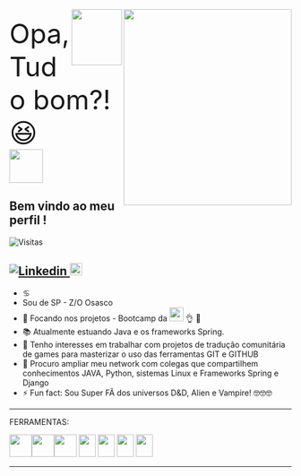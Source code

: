 <img src="https://i.pinimg.com/originals/06/60/ef/0660efe82fa3da42ed56eef013171835.gif" align="right" height=350 width=300>
<img src = "https://i.pinimg.com/originals/35/df/e2/35dfe2690df1f3da44f06be0f6e8de7e.gif" align="right" height=100 width=90> 

<font size="7">Opa, Tudo bom?! :laughing: </font> <br /><img src = "https://i.pinimg.com/originals/d9/2e/10/d92e10f33bdc7ed0127a5ddd22e80828.gif" height=60 width=60>

Bem vindo ao meu perfil !
--------------------------------------------------------------------------------------------------------------------------------------------
<p><img src="https://visitor-badge.glitch.me/badge?page_id=d-ssilva.d-ssilva" alt="Visitas"></p>

[![Linkedin](https://img.shields.io/badge/-LinkedIn-blue?style=flat&logo=Linkedin&logoColor=white&link=https://www.linkedin.com/in/danilo-silva-77204312b/)](https://www.linkedin.com/in/danilo-silva-77204312b/)<a href="https://www.instagram.com/d.ssilva2/">
<img src="https://icon-library.com/images/instagram-small-icon/instagram-small-icon-12.jpg" height=22 width=22>
</a>
--------------------------------------------------------------------------------------------------------------------------------------------
- :cancer:
- Sou de SP - Z/O Osasco
- 🔭 Focando nos projetos - Bootcamp da <img src = "https://brazil.generation.org/wp-content/uploads/2019/04/video-brasil-second-video.png" height=25 width=25> :ok_hand: :raised_hands:
- :books: Atualmente estuando Java e os frameworks Spring.
- 👯 Tenho interesses em trabalhar com projetos de tradução comunitária de games para masterizar o uso das ferramentas GIT e GITHUB 
- 🤔 Procuro ampliar meu network com colegas que compartilhem conhecimentos JAVA, Python, sistemas Linux e Frameworks Spring e Django
- ⚡ Fun fact: Sou Super FÃ dos universos D&D, Alien e Vampire! :nerd_face::nerd_face::nerd_face:  


--------------------------------------------------------------------------------------------------------------------------------------------
FERRAMENTAS: 

<img src="https://i.pinimg.com/originals/e0/53/d7/e053d7538d377ce2b224dbf1823e5732.png" height=40 width=40><img src="https://minerandodados.com.br/wp-content/uploads/2017/02/python-logo.png" height=40 width=40><img src="https://resources.jetbrains.com/storage/products/pycharm/img/meta/pycharm_logo_300x300.png" height=40 width=40>
<img src="https://logodownload.org/wp-content/uploads/2017/04/java-logo-2.png" height=40 width=30>
<img src="https://seeklogo.com/images/E/eclipse-logo-85FE4BEA34-seeklogo.com.png" height=40 width=30>
<img src="https://git-scm.com/images/logos/downloads/Git-Icon-1788C.png" height=40 width=30>
<img src="http://static1.squarespace.com/static/5d092c5193b409000129adc4/t/5d0d75044951180001635b02/1561163016097/mysql-logo.png?format=1500w" height=40 width=30>

--------------------------------------------------------------------------------------------------------------------------------------------

